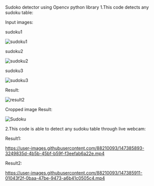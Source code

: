 Sudoko detector using Opencv python library 1.This code detects any sudoku table:

Input images:

sudoku1


![sudoku1](https://user-images.githubusercontent.com/88210093/147385864-aab1fd53-616f-475d-a114-62866e2f6b32.jpg)


sudoku2 


![sudoku2](https://user-images.githubusercontent.com/88210093/147385866-5ef096c2-ab29-4455-a174-0bf9f7e4a2fc.jpg)


sudoku3


![sudoku3](https://user-images.githubusercontent.com/88210093/147385870-f2356575-b14e-432c-acdf-d941e64b70fe.png)


Result:

![result2](https://user-images.githubusercontent.com/88210093/147385875-676adaf5-b00d-4ce6-887c-be262179b24d.jpg)



Cropped image Result:


![Sudoku](https://user-images.githubusercontent.com/88210093/147385878-9fa671ba-9cd8-4a6e-a897-e3fec418ffe0.jpg)



2.This code is able to detect any sudoku table through live webcam:

Result1:

https://user-images.githubusercontent.com/88210093/147385893-3249835d-4b5b-45bf-b59f-f3eefab6a22e.mp4



Result2:

https://user-images.githubusercontent.com/88210093/147385911-01043f2f-0baa-47be-9473-a6b41c0505c4.mp4


